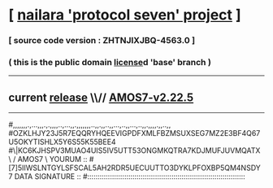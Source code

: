 
# [ [nailara 'protocol seven' project](http://nailara.network/) ]

### [ source code version : ZHTNJIXJBQ-4563.0 ]

### ( this is the public domain [license](../license)d 'base' branch )
---
## current [release](https://github.com/nailara-technologies/protocol-7/releases) \\\\// [AMOS7-v2.22.5](https://github.com/nailara-technologies/protocol-7/releases/tag/AMOS7-v2.22.5)
---

#,,,,,,,.,...,,,.,.,,,,..,...,,.,,,,,,,..,,.,,..,,...,..,,...,..,,.,,,,.,,..,,
#OZKLHJY23J5R7EQQRYHQEEVIGPDFXMLFBZMSUXSEG7MZ2E3BF4Q67U5OKYTISHLX5Y6S55K55BEE4
#\\\|KC6KJHSPV3MUAO4UIS5IV5UTT53ONGMKQTRA7KDJMUFJUVMQATX \ / AMOS7 \ YOURUM ::
#\[7]5IIWSLNTGYLSFSCAL5AH2RDR5UECUUTTO3DYKLPFOXBP5QM4NSDY 7  DATA SIGNATURE ::
#:::::::::::::::::::::::::::::::::::::::::::::::::::::::::::::::::::::::::::::
